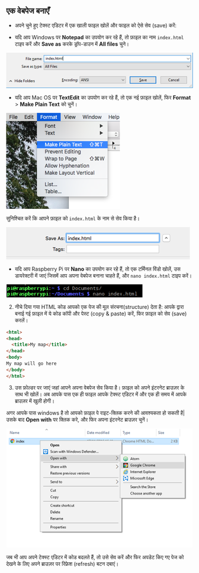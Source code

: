 ## एक वेबपेज बनाएँ

- अपने चुने हुए टेक्स्ट एडिटर में एक खाली फाइल खोलें और फाइल को ऐसे सेव (save) करें:

 -  यदि आप Windows पर **Notepad** का उपयोग कर रहे हैं, तो फ़ाइल का नाम `index.html` टाइप करें और **Save as** करके ड्रॉप-डाउन में **All files** चुने।

  ![नोटपैड का उपयोग करके HTML के रूप में सेव करें](images/save-as-html-notepad.png)

 - यदि आप Mac OS पर **TextEdit** का उपयोग कर रहे हैं, तो एक नई फ़ाइल खोलें, फिर **Format** > **Make Plain Text** को चुनें।

  ![Mac सादा टेक्स्ट बनाता है](images/mac-make-plaintext.png)

  सुनिश्चित करें कि आपने फ़ाइल को `index.html` के नाम से सेव किया है।

  ![Mac का HTML के रूप में सेव करना](images/mac-name-file.png)

 - यदि आप Raspberry Pi पर **Nano** का उपयोग कर रहे हैं, तो एक टर्मिनल विंडो खोलें, उस डायरेक्टरी में जाएं जिसमें आप अपना वेबपेज बनाना चाहते हैं, और `nano index.html` टाइप करें।

  ![Nano का HTML बनाना](images/pi-html-nano.png)

2. नीचे दिया गया HTML कोड आपको एक पेज की मूल संरचना(structure) देता है: आपके द्वारा बनाई गई फ़ाइल में ये कोड कॉपी और पेस्ट (copy & paste) करें, फिर फ़ाइल को सेव (save) करलें।

  ```html
  <html>
  <head>
    <title>My map</title>
  </head>
  <body>
  My map will go here
  </body>
  </html>
  ```

3. उस फ़ोल्डर पर जाएं जहां आपने अपना वेबपेज सेव किया है। फ़ाइल को अपने इंटरनेट ब्राउज़र के साथ भी खोलें। अब आपके पास एक ही फाइल आपके टेक्स्ट एडिटर में और एक ही समय में आपके ब्राउज़र में खुली होगी।

  अगर आपके पास windows है तो आपको फ़ाइल पे राइट-क्लिक करने की आवश्यकता हो सकती है| उसके बाद **Open with** पर क्लिक करे, और फिर अपना इंटरनेट ब्राउज़र चुनें।

  ![ब्राउज़र से खोलें](images/open-with-browser.png)

  जब भी आप अपने टेक्स्ट एडिटर में कोड बदलते हैं, तो उसे सेव करें और फिर अपडेट किए गए पेज को देखने के लिए अपने ब्राउज़र पर रिफ्रेश (refresh) बटन दबाएं।


